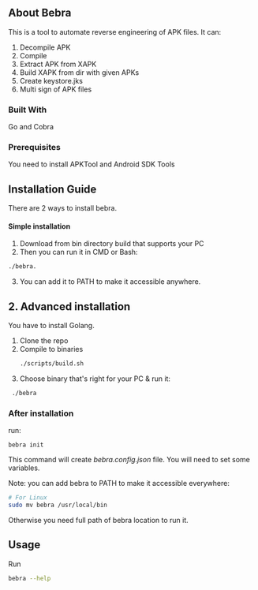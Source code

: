 ## About Bebra

This is a tool to automate reverse engineering of APK files. It can:

1. Decompile APK
2. Compile
3. Extract APK from XAPK
4. Build XAPK from dir with given APKs
5. Create keystore.jks
6. Multi sign of APK files

### Built With

Go and Cobra

### Prerequisites

You need to install APKTool and Android SDK Tools

## Installation Guide

There are 2 ways to install bebra.

#### Simple installation

1. Download from bin directory build that supports your PC
2. Then you can run it in CMD or Bash:

```sh
./bebra.
```

3. You can add it to PATH to make it accessible anywhere.

## 2. Advanced installation

You have to install Golang.

1. Clone the repo
2. Compile to binaries
   ```sh
   ./scripts/build.sh
   ```
3. Choose binary that's right for your PC & run it:

```bash
 ./bebra
```

### After installation

run:

```
bebra init
```

This command will create _bebra.config.json_ file. You will need to set some variables.

Note: you can add bebra to PATH to make it accessible everywhere:

```bash
# For Linux
sudo mv bebra /usr/local/bin
```

Otherwise you need full path of bebra location to run it.

## Usage

Run

```bash
bebra --help
```
